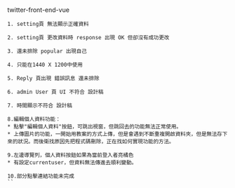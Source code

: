 #
twitter-front-end-vue

```
1. setting頁 無法顯示正確資料 
```
```
2. setting頁 更改資料時 response 出現 OK 但卻沒有成功更改
```
```
3. 還未排除 popular 出現自己
```
```
4. 只能在1440 X 1200中使用
```
```
5. Reply 頁出現 錯誤訊息 還未排除
```
```
6. admin User 頁 UI 不符合 設計稿
```
```
7. 時間顯示不符合 設計稿
```
```
8.編輯個人資料功能：
* 點擊"編輯個人資料"按鈕，可跳出視窗，但跳回去的功能無法正常使用。
* 上傳圖片的功能，一開始用教案的方式上傳，但是會遇到不斷重複開啟資料夾，但是無法存下來的狀況。而後衛找原因先把程式碼刪除，正在找如何實現功能的方法。
```
```
9.左邊導覽列，個人資料按鈕如果為當前登入者亮橘色
* 有設定currentuser，但資料無法傳進去順利變動。
```
```
10.部分點擊連結功能未完成
``
